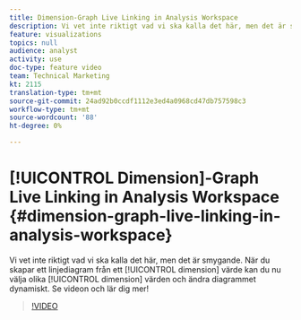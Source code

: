 ```yaml
---
title: Dimension-Graph Live Linking in Analysis Workspace
description: Vi vet inte riktigt vad vi ska kalla det här, men det är smygande. När du skapar ett linjediagram från ett dimensionsvärde kan du nu välja olika dimensionsvärden och ändra diagrammet dynamiskt. Se videon och lär dig mer!
feature: visualizations
topics: null
audience: analyst
activity: use
doc-type: feature video
team: Technical Marketing
kt: 2115
translation-type: tm+mt
source-git-commit: 24ad92b0ccdf1112e3ed4a0968cd47db757598c3
workflow-type: tm+mt
source-wordcount: '88'
ht-degree: 0%

---
```



# [!UICONTROL Dimension]-Graph Live Linking in Analysis Workspace {#dimension-graph-live-linking-in-analysis-workspace}

Vi vet inte riktigt vad vi ska kalla det här, men det är smygande. När du skapar ett linjediagram från ett [!UICONTROL dimension] värde kan du nu välja olika [!UICONTROL dimension] värden och ändra diagrammet dynamiskt. Se videon och lär dig mer!

>[!VIDEO](https://video.tv.adobe.com/v/23991/?quality=12)
